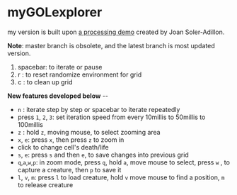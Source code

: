 # myGOLexplorer

my version is built upon [a processing demo](https://processing.org/examples/gameoflife.html) created by Joan Soler-Adillon. 

**Note**: master branch is obsolete, and the latest branch is most updated version.

1. spacebar: to iterate or pause
2. r : to reset randomize environment for grid
3. c : to clean up grid

**New features developed below** -- 
* `n` : iterate step by step or spacebar to iterate repeatedly
* press `1`, `2`, `3`: set iteration speed from every 10millis to 50millis to 100millis
* `z` : hold `z`, moving mouse, to select zooming area
* `x`, `e`: press `x`, then press `z` to zoom in
* click to change cell's death/life
* `s`, `e`: press `s` and then `e`, to save changes into previous grid
* `q`,`a`,`w`,`p`: in zoom mode, press `q`, hold `a`, move mouse to select, press `w` , to capture a creature, then `p` to save it
* `l`, `v`, `m`: press `l` to load creature, hold `v` move mouse to find a position, `m` to release creature

